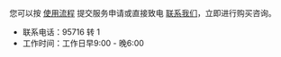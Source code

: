 您可以按 [使用流程](https://cloud.tencent.com/document/product/586/10975) 提交服务申请或直接致电 [联系我们](https://cloud.tencent.com/about/connect)，立即进行购买咨询。
- 联系电话：95716 转 1
- 工作时间：工作日早9:00 - 晚6:00




